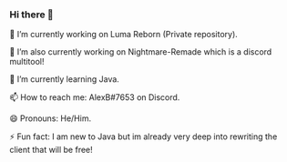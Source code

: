 ### Hi there 👋

🔭 I’m currently working on Luma Reborn (Private repository).

🔭 I’m also currently working on Nightmare-Remade which is a discord multitool!

🌱 I’m currently learning Java.

📫 How to reach me: AlexB#7653 on Discord.

😄 Pronouns: He/Him.

⚡ Fun fact: I am new to Java but im already very deep into rewriting the client that will be free!

<!--
**AlexBartles/AlexBartles** is a ✨ _special_ ✨ repository because its `README.md` (this file) appears on your GitHub profile.

Here are some ideas to get you started:

- 🔭 I’m currently working on ...
- 🌱 I’m currently learning ...
- 👯 I’m looking to collaborate on ...
- 🤔 I’m looking for help with ...
- 💬 Ask me about ...
- 📫 How to reach me: ...
- 😄 Pronouns: ...
- ⚡ Fun fact: ...
-->
